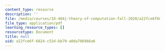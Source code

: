 ```yaml
---
content_type: resource
description: ''
file: /media/courses/18-404j-theory-of-computation-fall-2020/a22fce6f6824c53dbb79a0da786966a6_MIT18_404f20_lec4.pdf
file_type: application/pdf
learning_resource_types: []
resourcetype: Document
title: null
uid: a22fce6f-6824-c53d-bb79-a0da786966a6
---
```

